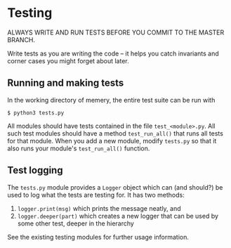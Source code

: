 Testing
=======

ALWAYS WRITE AND RUN TESTS BEFORE YOU COMMIT TO THE MASTER BRANCH.

Write tests as you are writing the code – it helps you catch invariants and
corner cases you might forget about later.


Running and making tests
------------------------

In the working directory of memery, the entire test suite can be run with

    $ python3 tests.py

All modules should have tests contained in the file `test_<module>.py`. All
such test modules should have a method `test_run_all()` that runs all tests for
that module. When you add a new module, modify `tests.py` so that it also runs your
module's `test_run_all()` function.


Test logging
------------

The `tests.py` module provides a `Logger` object which can (and should?) be
used to log what the tests are testing for. It has two methods:

 1. `logger.print(msg)` which prints the message neatly, and
 2. `logger.deeper(part)` which creates a new logger that can be used by some
    other test, deeper in the hierarchy

See the existing testing modules for further usage information.

